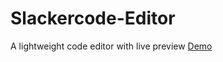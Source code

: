 # Slackercode-Editor
A lightweight code editor with live preview
[Demo](https://slackercode.github.io/Slackercode-Editor/)
